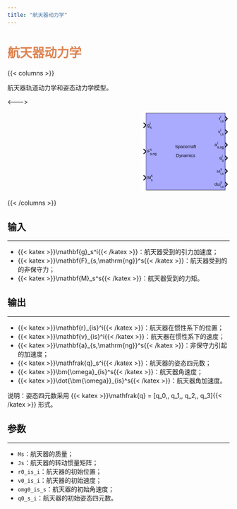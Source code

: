 ```yaml
---
title: "航天器动力学"
---
```


# <font color="#DD8452"> 航天器动力学 </font>

{{< columns >}}

航天器轨道动力学和姿态动力学模型。

<--->


<div align=right>
    <img src=overview.png width=40% />
</div>

{{< /columns >}}

## 输入
---

- {{< katex >}}\mathbf{g}_s^i{{< /katex >}}：航天器受到的引力加速度；
- {{< katex >}}\mathbf{F}_{s,\mathrm{ng}}^s{{< /katex >}}：航天器受到的的非保守力；
- {{< katex >}}\mathbf{M}_s^s{{< /katex >}}：航天器受到的力矩。


## 输出
---

- {{< katex >}}\mathbf{r}_{is}^i{{< /katex >}}：航天器在惯性系下的位置；
- {{< katex >}}\mathbf{v}_{is}^i{{< /katex >}}：航天器在惯性系下的速度；
- {{< katex >}}\mathbf{a}_{s,\mathrm{ng}}^s{{< /katex >}}：非保守力引起的加速度；
- {{< katex >}}\mathfrak{q}_s^i{{< /katex >}}：航天器的姿态四元数；
- {{< katex >}}\bm{\omega}_{is}^s{{< /katex >}}：航天器角速度；
- {{< katex >}}\dot{\bm{\omega}}_{is}^s{{< /katex >}}：航天器角加速度。

说明：姿态四元数采用 {{< katex >}}\mathfrak{q} = [q_0,\, q_1,\, q_2,\, q_3]{{< /katex >}} 形式。

## 参数
---

- `Ms`：航天器的质量；
- `Js`：航天器的转动惯量矩阵；
- `r0_is_i`：航天器的初始位置；
- `v0_is_i`：航天器的初始速度；
- `omg0_is_s`：航天器的初始角速度；
- `q0_s_i`：航天器的初始姿态四元数。
